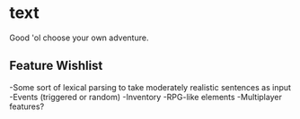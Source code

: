 text
====

Good 'ol choose your own adventure.

Feature Wishlist
-------

 -Some sort of lexical parsing to take moderately realistic sentences as input
 -Events (triggered or random)
 -Inventory
 -RPG-like elements
 -Multiplayer features?
